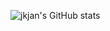 ![jkjan's GitHub stats](https://github-readme-stats.vercel.app/api?username=jkjan&show_icons=true&theme=tokyonight)
